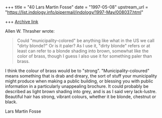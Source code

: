 +++
title = "40 Lars Martin Fosse"
date = "1997-05-08"
upstream_url = "https://list.indology.info/pipermail/indology/1997-May/008037.html"

+++
[Archive link](https://list.indology.info/pipermail/indology/1997-May/008037.html)

Allen W. Thrasher wrote:

>Could "municipality-colored" be anything like what in the US we call
>"dirty blonde?"  Or is it paler?  As I use it, "dirty blonde" refers or at
>least can refer to a blonde shading into brown, somewhat like the color of
>brass, though I guess I also use it for something paler than brass.

I think the colour of brass would be to "strong". "Municipality-coloured"
means something that is drab and dreary, the sort of stuff your municipality
might produce when making a public building, or blessing you with public
information in a particularly unappealing brochure. It could probably be
described as light brown shading into grey, and is as I said very
lack-lustre. Beautiful hair has strong, vibrant colours, whether it be
blonde, chestnut or black. 

Lars Martin Fosse





